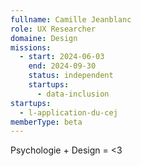 ```yaml
---
fullname: Camille Jeanblanc
role: UX Researcher
domaine: Design
missions:
  - start: 2024-06-03
    end: 2024-09-30
    status: independent
    startups:
      - data-inclusion
startups:
  - l-application-du-cej
memberType: beta
---
```

Psychologie + Design = <3
